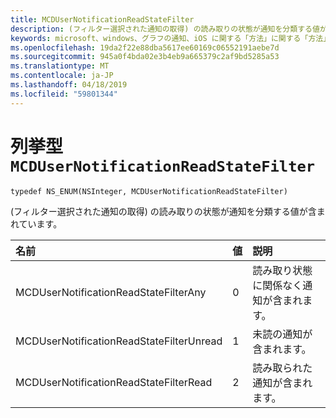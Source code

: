 ```yaml
---
title: MCDUserNotificationReadStateFilter
description: (フィルター選択された通知の取得) の読み取りの状態が通知を分類する値が含まれています。
keywords: microsoft、windows、グラフの通知、iOS に関する「方法」に関する「方法」の iPhone
ms.openlocfilehash: 19da2f22e88dba5617ee60169c06552191aebe7d
ms.sourcegitcommit: 945a0f4bda02e3b4eb9a665379c2af9bd5285a53
ms.translationtype: MT
ms.contentlocale: ja-JP
ms.lasthandoff: 04/18/2019
ms.locfileid: "59801344"
---
```

# <a name="enum-mcdusernotificationreadstatefilter"></a>列挙型 `MCDUserNotificationReadStateFilter`

```
typedef NS_ENUM(NSInteger, MCDUserNotificationReadStateFilter)
```

(フィルター選択された通知の取得) の読み取りの状態が通知を分類する値が含まれています。

|名前 | 値 | 説明 |
|:-- |:-- |:-- |
|   MCDUserNotificationReadStateFilterAny | 0 | 読み取り状態に関係なく通知が含まれます。|
|   MCDUserNotificationReadStateFilterUnread | 1 | 未読の通知が含まれます。|
|   MCDUserNotificationReadStateFilterRead | 2 | 読み取られた通知が含まれます。 |